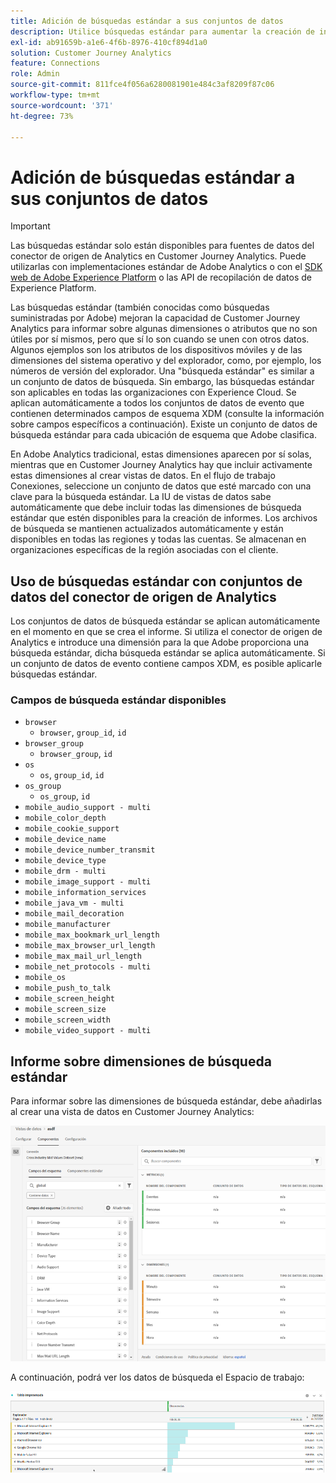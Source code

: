 ```yaml
---
title: Adición de búsquedas estándar a sus conjuntos de datos
description: Utilice búsquedas estándar para aumentar la creación de informes con dimensiones útiles en Customer Journey Analytics.
exl-id: ab91659b-a1e6-4f6b-8976-410cf894d1a0
solution: Customer Journey Analytics
feature: Connections
role: Admin
source-git-commit: 811fce4f056a6280081901e484c3af8209f87c06
workflow-type: tm+mt
source-wordcount: '371'
ht-degree: 73%

---
```


# Adición de búsquedas estándar a sus conjuntos de datos

>[!IMPORTANT]
>Las búsquedas estándar solo están disponibles para fuentes de datos del conector de origen de Analytics en Customer Journey Analytics. Puede utilizarlas con implementaciones estándar de Adobe Analytics o con el [SDK web de Adobe Experience Platform](https://experienceleague.adobe.com/docs/experience-platform/edge/home.html?lang=es) o las API de recopilación de datos de Experience Platform.

Las búsquedas estándar (también conocidas como búsquedas suministradas por Adobe) mejoran la capacidad de Customer Journey Analytics para informar sobre algunas dimensiones o atributos que no son útiles por sí mismos, pero que sí lo son cuando se unen con otros datos. Algunos ejemplos son los atributos de los dispositivos móviles y de las dimensiones del sistema operativo y del explorador, como, por ejemplo, los números de versión del explorador. Una &quot;búsqueda estándar&quot; es similar a un conjunto de datos de búsqueda. Sin embargo, las búsquedas estándar son aplicables en todas las organizaciones con Experience Cloud. Se aplican automáticamente a todos los conjuntos de datos de evento que contienen determinados campos de esquema XDM (consulte la información sobre campos específicos a continuación). Existe un conjunto de datos de búsqueda estándar para cada ubicación de esquema que Adobe clasifica.

En Adobe Analytics tradicional, estas dimensiones aparecen por sí solas, mientras que en Customer Journey Analytics hay que incluir activamente estas dimensiones al crear vistas de datos. En el flujo de trabajo Conexiones, seleccione un conjunto de datos que esté marcado con una clave para la búsqueda estándar. La IU de vistas de datos sabe automáticamente que debe incluir todas las dimensiones de búsqueda estándar que estén disponibles para la creación de informes. Los archivos de búsqueda se mantienen actualizados automáticamente y están disponibles en todas las regiones y todas las cuentas. Se almacenan en organizaciones específicas de la región asociadas con el cliente.

## Uso de búsquedas estándar con conjuntos de datos del conector de origen de Analytics

Los conjuntos de datos de búsqueda estándar se aplican automáticamente en el momento en que se crea el informe. Si utiliza el conector de origen de Analytics e introduce una dimensión para la que Adobe proporciona una búsqueda estándar, dicha búsqueda estándar se aplica automáticamente. Si un conjunto de datos de evento contiene campos XDM, es posible aplicarle búsquedas estándar.

<!--
### Specific IDs that need to be populated

The following IDs need to be populated in the specific XDM mixins for this functionality to work:

* Environment Details Mixin – device/typeID value populated - Must match Device Atlas IDs and will populate device data.
* Adobe Analytics ExperienceEvent Template Mixin or Adobe Analytics ExperienceEvent Full Extension Mixin with analytics/environment/browserIDStr and analytics/environment/operatingSystemIDStr. Both must match the Adobe IDs and  populate browser and OS data, respectively.

You need these mixins with the three IDs populated (device/typeID, environment/browserIDStr, and environment/operatingSystemIDStr). The lookup dimensions will then be pulled automatically by Customer Journey Analytics and will be available in the Data View.

The catch here is that they can only populate those IDs today if they have a direct relationship with Device Atlas. They are Device Atlas IDs, and they provide an API to allow a customer to look them up. This is a significant hurdle, and we may just want to take the reference to this capability out of the product documentation until we have a productized way to expose the Device Atlas ID lookup functionality.
-->

### Campos de búsqueda estándar disponibles

* `browser`
   * `browser`, `group_id`, `id`
* `browser_group`
   * `browser_group`, `id`
* `os`
   * `os`, `group_id`, `id`
* `os_group`
   * `os_group`, `id`
* `mobile_audio_support - multi`
* `mobile_color_depth`
* `mobile_cookie_support`
* `mobile_device_name`
* `mobile_device_number_transmit`
* `mobile_device_type`
* `mobile_drm - multi`
* `mobile_image_support - multi`
* `mobile_information_services`
* `mobile_java_vm - multi`
* `mobile_mail_decoration`
* `mobile_manufacturer`
* `mobile_max_bookmark_url_length`
* `mobile_max_browser_url_length`
* `mobile_max_mail_url_length`
* `mobile_net_protocols - multi`
* `mobile_os`
* `mobile_push_to_talk`
* `mobile_screen_height`
* `mobile_screen_size`
* `mobile_screen_width`
* `mobile_video_support - multi`

## Informe sobre dimensiones de búsqueda estándar

Para informar sobre las dimensiones de búsqueda estándar, debe añadirlas al crear una vista de datos en Customer Journey Analytics:

![Crear una vista de datos que muestre la lista Agregar componentes](assets/global-lookup.png)

A continuación, podrá ver los datos de búsqueda el Espacio de trabajo:

![Tabla de forma libre que muestra los datos](assets/gl-reporting.png)
